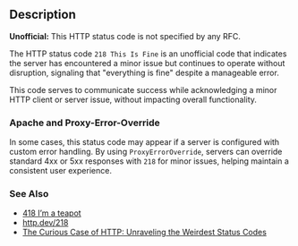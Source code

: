 ## Description

<aside class="warning"><strong>Unofficial:</strong> This HTTP status code is not specified by any RFC.</aside>

The HTTP status code `218 This Is Fine` is an unofficial code that indicates the server has encountered a minor issue but continues to operate without disruption, signaling that "everything is fine" despite a manageable error.

This code serves to communicate success while acknowledging a minor HTTP client or server issue, without impacting overall functionality.

### Apache and Proxy-Error-Override

In some cases, this status code may appear if a server is configured with custom error handling. By using `ProxyErrorOverride`, servers can override standard 4xx or 5xx responses with `218` for minor issues, helping maintain a consistent user experience.

### See Also

- [418 I’m a teapot](https://http.cat/status/418)
- [http.dev/218](https://http.dev/218)
- [The Curious Case of HTTP: Unraveling the Weirdest Status Codes](https://medium.com/@rahulchakraborty337/the-curious-case-of-http-unraveling-the-weirdest-status-codes-c0670b18333)

